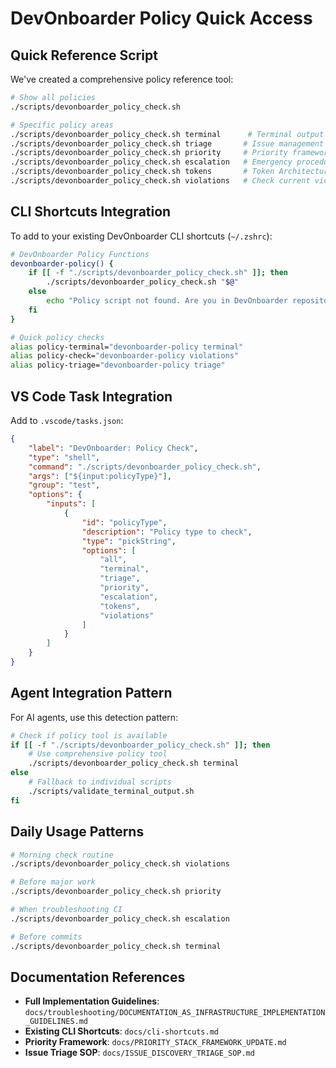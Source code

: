 # DevOnboarder Policy Quick Access

## Quick Reference Script

We've created a comprehensive policy reference tool:

```bash
# Show all policies
./scripts/devonboarder_policy_check.sh

# Specific policy areas
./scripts/devonboarder_policy_check.sh terminal      # Terminal output rules
./scripts/devonboarder_policy_check.sh triage       # Issue management
./scripts/devonboarder_policy_check.sh priority     # Priority framework
./scripts/devonboarder_policy_check.sh escalation   # Emergency procedures
./scripts/devonboarder_policy_check.sh tokens       # Token Architecture
./scripts/devonboarder_policy_check.sh violations   # Check current violations
```

## CLI Shortcuts Integration

To add to your existing DevOnboarder CLI shortcuts (`~/.zshrc`):

```bash
# DevOnboarder Policy Functions
devonboarder-policy() {
    if [[ -f "./scripts/devonboarder_policy_check.sh" ]]; then
        ./scripts/devonboarder_policy_check.sh "$@"
    else
        echo "Policy script not found. Are you in DevOnboarder repository?"
    fi
}

# Quick policy checks
alias policy-terminal="devonboarder-policy terminal"
alias policy-check="devonboarder-policy violations"
alias policy-triage="devonboarder-policy triage"
```

## VS Code Task Integration

Add to `.vscode/tasks.json`:

```json
{
    "label": "DevOnboarder: Policy Check",
    "type": "shell",
    "command": "./scripts/devonboarder_policy_check.sh",
    "args": ["${input:policyType}"],
    "group": "test",
    "options": {
        "inputs": [
            {
                "id": "policyType",
                "description": "Policy type to check",
                "type": "pickString",
                "options": [
                    "all",
                    "terminal",
                    "triage",
                    "priority",
                    "escalation",
                    "tokens",
                    "violations"
                ]
            }
        ]
    }
}
```

## Agent Integration Pattern

For AI agents, use this detection pattern:

```bash
# Check if policy tool is available
if [[ -f "./scripts/devonboarder_policy_check.sh" ]]; then
    # Use comprehensive policy tool
    ./scripts/devonboarder_policy_check.sh terminal
else
    # Fallback to individual scripts
    ./scripts/validate_terminal_output.sh
fi
```

## Daily Usage Patterns

```bash
# Morning check routine
./scripts/devonboarder_policy_check.sh violations

# Before major work
./scripts/devonboarder_policy_check.sh priority

# When troubleshooting CI
./scripts/devonboarder_policy_check.sh escalation

# Before commits
./scripts/devonboarder_policy_check.sh terminal
```

## Documentation References

- **Full Implementation Guidelines**: `docs/troubleshooting/DOCUMENTATION_AS_INFRASTRUCTURE_IMPLEMENTATION_GUIDELINES.md`
- **Existing CLI Shortcuts**: `docs/cli-shortcuts.md`
- **Priority Framework**: `docs/PRIORITY_STACK_FRAMEWORK_UPDATE.md`
- **Issue Triage SOP**: `docs/ISSUE_DISCOVERY_TRIAGE_SOP.md`
